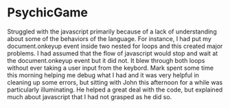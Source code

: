# PsychicGame

Struggled with the javascript primarily because of a lack of understanding about some of the behaviors of the language.  For instance, I had put my document.onkeyup
event inside two nested for loops and this created major problems.  I had assumed that the flow of javascript would stop and wait at the document.onkeyup event but it did not.  It blew through both loops without ever taking a user input from the keybord.  Mark spent some time this morning helping me debug what I had and it was very helpful in cleaning up some errors, but sitting with John this afternoon for a while was particularly illuminating.  He helped a great deal with the code, but explained much about javascript that I had not grasped as he did so. 
